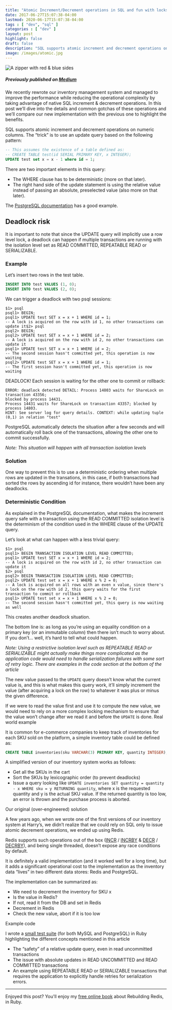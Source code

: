 ```yaml
---
title: "Atomic Increment/Decrement operations in SQL and fun with locks"
date: 2017-06-27T15:07:38-04:00
lastmod: 2020-06-17T15:07:38-04:00
tags : [ "dev", "sql" ]
categories : [ "dev" ]
layout: post
highlight: false
draft: false
description: "SQL supports atomic increment and decrement operations on numeric columns. The “trick” is to use an update query following a specific pattern using a relative right hand side value."
image: /images/atomic.jpg
---
```


![A zipper with red & blue sides](/images/atomic.jpg)

##### Previously published on [Medium](https://medium.com/harrys-engineering/atomic-increment-decrement-operations-in-sql-and-fun-with-locks-f7b124d37873)

We recently rewrote our inventory management system and managed to improve the performance while reducing the operational complexity by taking advantage of native SQL increment & decrement operations. In this post we’ll dive into the details and common gotchas of these operations and we’ll compare our new implementation with the previous one to highlight the benefits.

SQL supports atomic increment and decrement operations on numeric columns. The “trick” is to use an update query based on the following pattern:

```sql
-- This assumes the existence of a table defined as:
-- CREATE TABLE test(id SERIAL PRIMARY KEY, x INTEGER);
UPDATE test set x = x - 1 where id = 1;
```

There are two important elements in this query:

- The WHERE clause has to be deterministic (more on that later).
- The right hand side of the update statement is using the relative value instead of passing an absolute, preselected value (also more on that later).

The [PostgreSQL documentation](https://www.postgresql.org/docs/9.6/static/transaction-iso.html#XACT-READ-COMMITTED) has a good example.

## Deadlock risk

It is important to note that since the UPDATE query will implicitly use a row level lock, a deadlock can happen if multiple transactions are running with the isolation level set as READ COMMITTED, REPEATABLE READ or SERIALIZABLE.

### Example

Let’s insert two rows in the test table.

```sql
INSERT INTO test VALUES (1, 0);
INSERT INTO test VALUES (2, 0);
```

We can trigger a deadlock with two psql sessions:

```
$1> psql
psql1> BEGIN;
psql1> UPDATE test SET x = x + 1 WHERE id = 1;
-- A lock is acquired on the row with id 1, no other transactions can update it$2> psql
psql2> BEGIN;
psql2> UPDATE test SET x = x + 1 WHERE id = 2;
-- A lock is acquired on the row with id 2, no other transactions can update it
psql1> UPDATE test SET x = x + 1 WHERE id = 2;
-- The second session hasn't committed yet, this operation is now waiting
psql2> UPDATE test SET x = x + 1 WHERE id = 1;
-- The first session hasn't committed yet, this operation is now waiting
```

DEADLOCK! Each session is waiting for the other one to commit or rollback:

```
ERROR: deadlock detected DETAIL: Process 14803 waits for ShareLock on transaction 43356;
blocked by process 14431.
Process 14431 waits for ShareLock on transaction 43357; blocked by process 14803.
HINT: See server log for query details. CONTEXT: while updating tuple (0,1) in relation "test"
```


PostgreSQL automatically detects the situation after a few seconds and will automatically roll back one of the transactions, allowing the other one to commit successfully.

_Note: This situation will happen with all transaction isolation levels_

### Solution

One way to prevent this is to use a deterministic ordering when multiple rows are updated in the transations, in this case, if both transactions had sorted the rows by ascending id for instance, there wouldn’t have been any deadlocks.

### Deterministic Condition

As explained in the PostgreSQL documentation, what makes the increment query safe with a transaction using the READ COMMITTED isolation level is the determinism of the condition used in the WHERE clause of the UPDATE query.

Let’s look at what can happen with a less trivial query:

```
$1> psql
psql1> BEGIN TRANSACTION ISOLATION LEVEL READ COMMITTED;
psql1> UPDATE test SET x = x + 1 WHERE id = 2;
-- A lock is acquired on the row with id 2, no other transaction can update it
$2> psql
psql2> BEGIN TRANSACTION ISOLATION LEVEL READ COMMITTED;
psql2> UPDATE test set x = x + 1 WHERE x % 2 = 0;
-- A lock is acquired on all rows with an even x value, since there's a lock on the row with id 2, this query waits for the first transaction to commit or rollback
psql1> UPDATE test set x = x + 1 WHERE x % 2 = 0;
-- The second session hasn't committed yet, this query is now waiting as well
```

This creates another deadlock situation.

The bottom line is: as long as you’re using an equality condition on a primary key (or an immutable column) then there isn’t much to worry about. If you don’t… well, it’s hard to tell what could happen.

_Note: Using a restrictive isolation level such as REPEATABLE READ or SERIALIZABLE might actually make things more complicated as the application code would need to handle serialization failures with some sort of retry logic. There are examples in the code section at the bottom of the article_

The new value passed to the `UPDATE` query doesn’t know what the current value is, and this is what makes this query work, it’ll simply increment the value (after acquiring a lock on the row) to whatever it was plus or minus the given difference.

If we were to read the value first and use it to compute the new value, we would need to rely on a more complex locking mechanism to ensure that the value won’t change after we read it and before the `UPDATE` is done.
Real world example

It is common for e-commerce companies to keep track of inventories for each SKU sold on the platform, a simple inventory table could be defined as:

```sql
CREATE TABLE inventories(sku VARCHAR(3) PRIMARY KEY, quantity INTEGER);
```

A simplified version of our inventory system works as follows:

- Get all the SKUs in the cart
- Sort the SKUs by lexicographic order (to prevent deadlocks)
- Issue a query looking like `UPDATE inventories SET quantity = quantity - x WHERE sku = y RETURNING quantity`, where x is the requested quantity and y is the actual SKU value. If the returned quantity is too low, an error is thrown and the purchase process is aborted.

Our original (over-engineered) solution

A few years ago, when we wrote one of the first versions of our inventory system at Harry’s, we didn’t realize that we could rely on SQL only to issue atomic decrement operations, we ended up using Redis.

Redis supports such operations out of the box ([INCR](https://redis.io/commands/incr) / [INCRBY](https://redis.io/commands/incrby) & [DECR](https://redis.io/commands/decr) / [DECRBY](https://redis.io/commands/decrby)), and being single threaded, doesn’t expose any race conditions by default.

It is definitely a valid implementation (and it worked well for a long time), but it adds a significant operational cost to the implementation as the inventory data “lives” in two different data stores: Redis and PostgreSQL.

The implementation can be summarized as:

- We need to decrement the inventory for SKU x
- Is the value in Redis?
- If not, read it from the DB and set in Redis
- Decrement in Redis
- Check the new value, abort if it is too low

Example code

I wrote a [small test suite](https://gist.github.com/pjambet/2d1cbf68b0846a04302505367ce42a9e) (for both MySQL and PostgreSQL) in Ruby highlighting the different concepts mentioned in this article

- The “safety” of a relative update query, even in read uncommitted transactions
- The issue with absolute updates in READ UNCOMMITTED and READ COMMITTED transactions
- An example using REPEATABLE READ or SERIALIZABLE transactions that requires the application to explicitly handle retries for serialization errors.

---

Enjoyed this post? You'll enjoy my [free online book](https://redis.pjam.me) about Rebuilding Redis, in Ruby.

